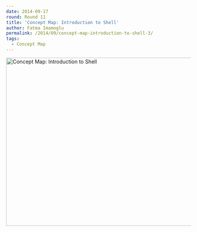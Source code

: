 ```yaml
---
date: 2014-09-17
round: Round 11
title: 'Concept Map: Introduction to Shell'
author: Fatma Imamoglu
permalink: /2014/09/concept-map-introduction-to-shell-3/
tags:
  - Concept Map
---
```

[<img class="alignnone size-large wp-image-8750" alt="Concept Map: Introduction to Shell" src="http://files.software-carpentry.org/training-course/2014/09/HW1_ConceptMap1-1024x665.jpg" width="707" height="459" />][1]

 [1]: http://files.software-carpentry.org/training-course/2014/09/HW1_ConceptMap1.jpg

